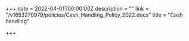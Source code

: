 +++
date = 2022-04-01T00:00:00Z
description = ""
link = "/v1653270979/policies/Cash_Handling_Policy_2022.docx"
title = "Cash handling"

+++

